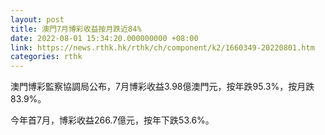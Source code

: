 ```yaml
---
layout: post
title: 澳門7月博彩收益按月跌近84%
date: 2022-08-01 15:34:20.000000000 +08:00
link: https://news.rthk.hk/rthk/ch/component/k2/1660349-20220801.htm
categories: rthk
---
```


澳門博彩監察協調局公布，7月博彩收益3.98億澳門元，按年跌95.3%，按月跌83.9%。

今年首7月，博彩收益266.7億元，按年下跌53.6%。
